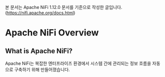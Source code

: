 본 문서는 Apache NiFi 1.12.0 문서를 기준으로 작성한 글입니다.(https://nifi.apache.org/docs.html)

# Apache NiFi Overview
## What is Apache NiFi?
Apache NiFi는 복잡한 엔터프라이즈 환경에서 시스템 간에 관리되는 정보 흐름을 자동으로 구축하기 위해 만들어졌습니다.
